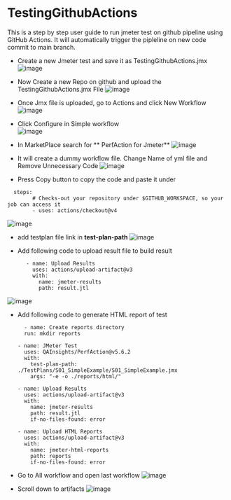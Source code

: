 # TestingGithubActions

This is a step by step user guide to run jmeter test on github pipeline using GitHub Actions.
  It will automatically trigger the pipleline on new code commit to main branch.

- Create a new Jmeter test and save it as TestingGithubActions.jmx
![image](https://github.com/Waqar-Nadir/TestinGithubActions/assets/74316191/ce1ccf9d-e1f2-4ac0-8eb8-684b486f1537)

- Now Create a new Repo on github and upload the TestingGithubActions.jmx File
  ![image](https://github.com/Waqar-Nadir/TestinGithubActions/assets/74316191/bdf0064d-99c3-4f80-8f24-423b59dc511f)

- Once Jmx file is uploaded, go to Actions and click New Workflow
  ![image](https://github.com/Waqar-Nadir/TestinGithubActions/assets/74316191/77797fce-d8b6-42c0-8b1a-90b2c0b9e9fb)

- Click Configure in Simple workflow  
  ![image](https://github.com/Waqar-Nadir/TestinGithubActions/assets/74316191/0bccb8b4-c539-4713-9c2f-b55b8c141f61)

- In MarketPlace search for ** PerfAction for Jmeter**
  ![image](https://github.com/Waqar-Nadir/TestinGithubActions/assets/74316191/35d6f1b3-2e2f-4485-bb18-732f5a36cfff)

- It will create a dummy workflow file. Change Name of yml file and Remove Unnecessary Code
  ![image](https://github.com/Waqar-Nadir/TestinGithubActions/assets/74316191/15829bc3-1abc-45f8-9092-b1876fda339d)

- Press Copy button to copy the code and paste it under
```
  steps:
        # Checks-out your repository under $GITHUB_WORKSPACE, so your job can access it
        - uses: actions/checkout@v4
   ```
  ![image](https://github.com/Waqar-Nadir/TestinGithubActions/assets/74316191/3c31a9eb-947b-40c5-a6d5-a57505489c7b)

- add testplan file link in **test-plan-path**
  ![image](https://github.com/Waqar-Nadir/TestinGithubActions/assets/74316191/4f07193f-0822-4d16-9772-67621c809a57)

- Add following code to upload result file to build result 
```           
      - name: Upload Results
        uses: actions/upload-artifact@v3
        with:
          name: jmeter-results
          path: result.jtl
```
  ![image](https://github.com/Waqar-Nadir/TestinGithubActions/assets/74316191/6f19a2d5-3f83-4efd-b499-1b41e35bd63a)
 
- Add following code to generate HTML report of test
  ```
    - name: Create reports directory
    run: mkdir reports
  
  - name: JMeter Test
    uses: QAInsights/PerfAction@v5.6.2
    with:
      test-plan-path: ./TestPlans/S01_SimpleExample/S01_SimpleExample.jmx
      args: "-e -o ./reports/html/"
      
  - name: Upload Results
    uses: actions/upload-artifact@v3
    with:
      name: jmeter-results
      path: result.jtl
      if-no-files-found: error
  
  - name: Upload HTML Reports
    uses: actions/upload-artifact@v3
    with:
      name: jmeter-html-reports
      path: reports
      if-no-files-found: error
  ```

- Go to All workflow and open last workflow
 ![image](https://github.com/Waqar-Nadir/TestinGithubActions/assets/74316191/2ff15f59-c645-4c96-a665-7492003892f7)

- Scroll down to artifacts
  ![image](https://github.com/Waqar-Nadir/TestinGithubActions/assets/74316191/18d8adf6-81bb-469c-a755-0c043f766eda)


